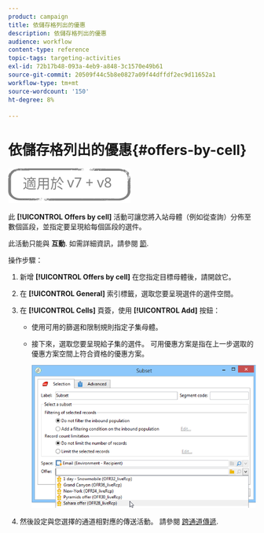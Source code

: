 ```yaml
---
product: campaign
title: 依儲存格列出的優惠
description: 依儲存格列出的優惠
audience: workflow
content-type: reference
topic-tags: targeting-activities
exl-id: 72b17b48-093a-4eb9-a848-3c1570e49b61
source-git-commit: 20509f44c5b8e0827a09f44dffdf2ec9d11652a1
workflow-type: tm+mt
source-wordcount: '150'
ht-degree: 8%

---
```


# 依儲存格列出的優惠{#offers-by-cell}

![](../../assets/common.svg)

此 **[!UICONTROL Offers by cell]** 活動可讓您將入站母體（例如從查詢）分佈至數個區段，並指定要呈現給每個區段的選件。

此活動只能與 **互動**. 如需詳細資訊，請參閱 [節](../../interaction/using/about-outbound-channels.md).

操作步驟：

1. 新增 **[!UICONTROL Offers by cell]** 在您指定目標母體後，請開啟它。
1. 在 **[!UICONTROL General]** 索引標籤，選取您要呈現選件的選件空間。
1. 在 **[!UICONTROL Cells]** 頁簽，使用 **[!UICONTROL Add]** 按鈕：

   * 使用可用的篩選和限制規則指定子集母體。
   * 接下來，選取您要呈現給子集的選件。 可用優惠方案是指在上一步選取的優惠方案空間上符合資格的優惠方案。

      ![](assets/int_offer_per_cell1.png)

1. 然後設定與您選擇的通道相對應的傳送活動。 請參閱 [跨通道傳遞](cross-channel-deliveries.md).
